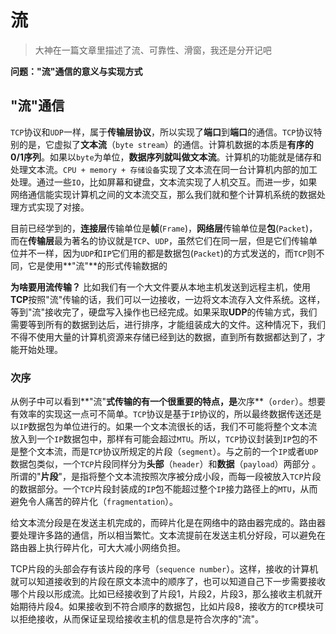# 流
 
> 大神在一篇文章里描述了流、可靠性、滑窗，我还是分开记吧

**问题："流"通信的意义与实现方式**

## "流"通信
 `TCP`协议和`UDP`一样，属于**传输层协议**，所以实现了**端口**到**端口**的通信。`TCP`协议特别的是，它虚拟了**文本流**（`byte stream`）的通信。计算机数据的本质是**有序的0/1序列**。如果以`byte`为单位，**数据序列就叫做文本流**。计算机的功能就是储存和处理文本流。`CPU + memory + 存储设备`实现了文本流在同一台计算机内部的加工处理。通过一些`IO`，比如屏幕和键盘，文本流实现了人机交互。而进一步，如果网络通信能实现计算机之间的文本流交互，那么我们就和整个计算机系统的数据处理方式实现了对接。

目前已经学到的，**连接层**传输单位是**帧**(`Frame`)，**网络层**传输单位是**包**(`Packet`)，而在**传输层**最为著名的协议就是`TCP`、`UDP`，虽然它们在同一层，但是它们传输单位并不一样，因为`UDP`和`IP`它们用的都是数据包(`Packet`)的方式发送的，而`TCP`则不同，它是使用**"流"**的形式传输数据的

 **为啥要用流传输？**
 比如我们有一个大文件要从本地主机发送到远程主机，使用**TCP**按照"流"传输的话，我们可以一边接收，一边将文本流存入文件系统。这样，等到"流"接收完了，硬盘写入操作也已经完成。如果采取**UDP**的传输方式，我们需要等到所有的数据到达后，进行排序，才能组装成大的文件。这种情况下，我们不得不使用大量的计算机资源来存储已经到达的数据，直到所有数据都达到了，才能开始处理。
 
### 次序
 从例子中可以看到**"流"**式传输的有一个很重要的特点，是**次序**（`order`）。想要有效率的实现这一点可不简单。`TCP`协议是基于`IP`协议的，所以最终数据传送还是以`IP`数据包为单位进行的。如果一个文本流很长的话，我们不可能将整个文本流放入到一个`IP`数据包中，那样有可能会超过`MTU`。所以，`TCP`协议封装到`IP`包的不是整个文本流，而是`TCP`协议所规定的片段（`segment`）。与之前的一个`IP`或者`UDP`数据包类似，一个`TCP`片段同样分为**头部**（`header`）和**数据**（`payload`）两部分 。所谓的"**片段**"，是指将整个文本流按照次序被分成小段，而每一段被放入`TCP`片段的数据部分。一个`TCP`片段封装成的`IP`包不能超过整个`IP`接力路径上的`MTU`，从而避免令人痛苦的碎片化（`fragmentation`）。
 
 给文本流分段是在发送主机完成的，而碎片化是在网络中的路由器完成的。路由器要处理许多路的通信，所以相当繁忙。文本流提前在发送主机分好段，可以避免在路由器上执行碎片化，可大大减小网络负担。
 
 TCP片段的头部会存有该片段的序号（`sequence number`）。这样，接收的计算机就可以知道接收到的片段在原文本流中的顺序了，也可以知道自己下一步需要接收哪个片段以形成流。比如已经接收到了片段1，片段2，片段3，那么接收主机就开始期待片段4。如果接收到不符合顺序的数据包，比如片段8，接收方的`TCP`模块可以拒绝接收，从而保证呈现给接收主机的信息是符合次序的"流"。

 



